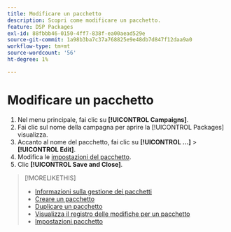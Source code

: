 ```yaml
---
title: Modificare un pacchetto
description: Scopri come modificare un pacchetto.
feature: DSP Packages
exl-id: 88fbbb46-0150-4ff7-838f-ea00aead529e
source-git-commit: 1a98b3ba7c37a768825e9e48db7d847f12daa9a0
workflow-type: tm+mt
source-wordcount: '56'
ht-degree: 1%

---
```


# Modificare un pacchetto

1. Nel menu principale, fai clic su **[!UICONTROL Campaigns]**.
1. Fai clic sul nome della campagna per aprire la [!UICONTROL Packages] visualizza.
1. Accanto al nome del pacchetto, fai clic su  **[!UICONTROL ...]** > **[!UICONTROL Edit]**.
1. Modifica le [impostazioni del pacchetto](package-settings.md).
1. Clic **[!UICONTROL Save and Close]**.

>[!MORELIKETHIS]
>
>* [Informazioni sulla gestione dei pacchetti](package-about.md)
>* [Creare un pacchetto](package-create.md)
>* [Duplicare un pacchetto](package-duplicate.md)
>* [Visualizza il registro delle modifiche per un pacchetto](package-change-log.md)
>* [Impostazioni pacchetto](package-settings.md)

